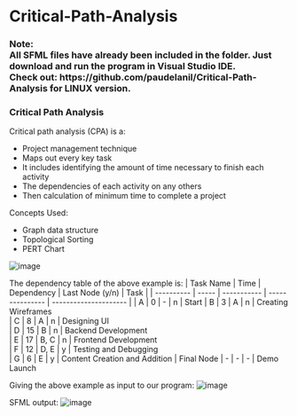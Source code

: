 # Critical-Path-Analysis

<h3><b>Note:<br>All SFML files have already been included in the folder. Just download and run the program in Visual Studio IDE. <br>Check out: https://github.com/paudelanil/Critical-Path-Analysis for LINUX version.</b></h3>

<h3>Critical Path Analysis</h3>
Critical path analysis (CPA) is a:

  - Project management technique 
  - Maps out every key task
  - It includes identifying the amount of time necessary to finish each activity 
  - The dependencies of each activity on any others
  - Then calculation of minimum time to complete a project

Concepts Used:
  - Graph data structure
  - Topological Sorting
  - PERT Chart
  
![image](https://user-images.githubusercontent.com/86644466/226087684-991da9ec-d0d1-4ba7-9a09-f5468c4b3e5f.png)
 
The dependency table of the above example is:
| Task Name  | Time  | Dependency	| Last Node (y/n)	| Task                  |
| ---------- | ----- | ----------- | --------------- | --------------------- |
| A	         | 0     |	-	         | n	              | Start
| B	         | 3     |	A	         | n	              | Creating Wireframes    
| C	         | 8     |	A	         | n	              | Designing UI                 
| D	         | 15    |	B	         | n	              | Backend Development                 
| E	         | 17    |	B, C	     | n	              | Frontend Development                 
| F	         | 12    |	D, E	     | y	              | Testing and Debugging                 
| G	         | 6     |	E	         | y	              | Content Creation and Addition
| Final Node | -     |	-	         | -	              | Demo Launch

Giving the above example as input to our program:
![image](https://user-images.githubusercontent.com/86644466/226088126-a7e7ef45-7084-4ad4-b15f-afec8edfa3f9.png)

SFML output:
![image](https://user-images.githubusercontent.com/86644466/226088150-f302a95b-38f1-46ab-a6ae-76630e026261.png)
